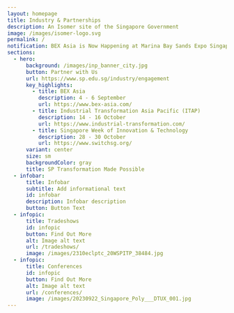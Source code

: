 ```yaml
---
layout: homepage
title: Industry & Partnerships
description: An Isomer site of the Singapore Government
image: /images/isomer-logo.svg
permalink: /
notification: BEX Asia is Now Happening at Marina Bay Sands Expo Singapore. Come and Join us!
sections:
  - hero:
      background: /images/inp_banner_city.jpg
      button: Partner with Us
      url: https://www.sp.edu.sg/industry/engagement
      key_highlights:
        - title: BEX Asia
          description: 4 - 6 September
          url: https://www.bex-asia.com/
        - title: Industrial Transformation Asia Pacific (ITAP)
          description: 14 - 16 October
          url: https://www.industrial-transformation.com/
        - title: Singapore Week of Innovation & Technology
          description: 28 - 30 October
          url: https://www.switchsg.org/
      variant: center
      size: sm
      backgroundColor: gray
      title: SP Transformation Made Possible
  - infobar:
      title: Infobar
      subtitle: Add informational text
      id: infobar
      description: Infobar description
      button: Button Text
  - infopic:
      title: Tradeshows
      id: infopic
      button: Find Out More
      alt: Image alt text
      url: /tradeshows/
      image: /images/2310eclptc_20WSPITP_38484.jpg
  - infopic:
      title: Conferences
      id: infopic
      button: Find Out More
      alt: Image alt text
      url: /conferences/
      image: /images/20230922_Singapore_Poly___DTUX_001.jpg
---
```

